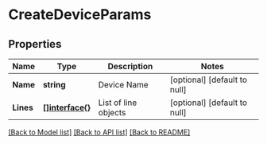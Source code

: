 # CreateDeviceParams

## Properties
Name | Type | Description | Notes
------------ | ------------- | ------------- | -------------
**Name** | **string** | Device Name | [optional] [default to null]
**Lines** | [**[]interface{}**](interface{}.md) | List of line objects | [optional] [default to null]

[[Back to Model list]](../README.md#documentation-for-models) [[Back to API list]](../README.md#documentation-for-api-endpoints) [[Back to README]](../README.md)


